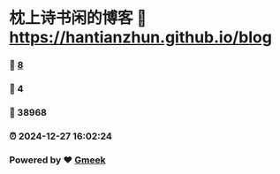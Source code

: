 # 枕上诗书闲的博客 :link: https://hantianzhun.github.io/blog 
### :page_facing_up: [8](https://hantianzhun.github.io/blog/tag.html) 
### :speech_balloon: 4 
### :hibiscus: 38968 
### :alarm_clock: 2024-12-27 16:02:24 
### Powered by :heart: [Gmeek](https://github.com/Meekdai/Gmeek)
